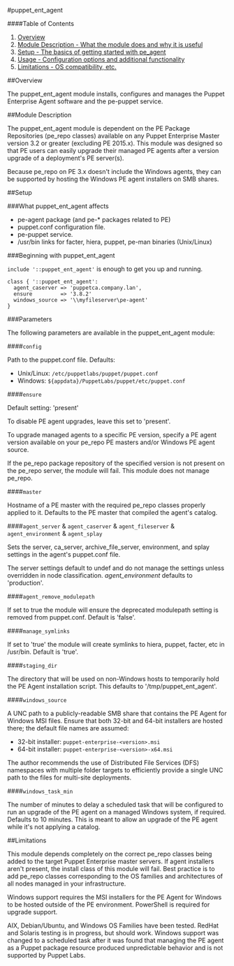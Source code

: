#puppet\_ent\_agent

####Table of Contents

1. [Overview](#overview)
2. [Module Description - What the module does and why it is useful](#module-description)
3. [Setup - The basics of getting started with pe_agent](#setup)
4. [Usage - Configuration options and additional functionality](#usage)
5. [Limitations - OS compatibility, etc.](#limitations)

##Overview

The puppet\_ent\_agent module installs, configures and manages the Puppet Enterprise Agent software and the pe-puppet service.

##Module Description

The puppet\_ent\_agent module is dependent on the PE Package Repositories (pe_repo classes) available on any Puppet Enterprise Master version 3.2 or greater (excluding PE 2015.x). This module was designed so that PE users can easily upgrade their managed PE agents after a version upgrade of a deployment's PE server(s).

Because pe_repo on PE 3.x doesn't include the Windows agents, they can be supported by hosting the Windows PE agent installers on SMB shares.

##Setup

###What puppet\_ent\_agent affects

* pe-agent package (and pe-\* packages related to PE)
* puppet.conf configuration file.
* pe-puppet service.
* /usr/bin links for facter, hiera, puppet, pe-man binaries (Unix/Linux)

###Beginning with puppet\_ent\_agent

`include '::puppet_ent_agent'` is enough to get you up and running.

```puppet
class { '::puppet_ent_agent':
  agent_caserver => 'puppetca.company.lan',
  ensure         => '3.8.2'
  windows_source => '\\myfileserver\pe-agent'
}
```

###Parameters

The following parameters are available in the puppet_ent_agent module:

####`config`

Path to the puppet.conf file.  Defaults:
* Unix/Linux: `/etc/puppetlabs/puppet/puppet.conf`
* Windows: `${appdata}/PuppetLabs/puppet/etc/puppet.conf`

####`ensure`

Default setting: 'present'

To disable PE agent upgrades, leave this set to 'present'.

To upgrade managed agents to a specific PE version, specify a PE agent version available on your pe_repo PE masters and/or Windows PE agent source.

If the pe_repo package repository of the specified version is not present on the pe_repo server, the module will fail.  This module does not manage pe_repo.

####`master`

Hostname of a PE master with the required pe_repo classes properly applied to it.  Defaults to the PE master that compiled the agent's catalog.

####`agent_server` & `agent_caserver` & `agent_fileserver` & `agent_environment` & `agent_splay`

Sets the server, ca_server, archive_file_server, environment, and splay settings in the agent's puppet.conf file.

The server settings default to undef and do not manage the settings unless overridden in node classification.  *agent_environment* defaults to 'production'.

####`agent_remove_modulepath`

If set to true the module will ensure the deprecated modulepath setting is removed from puppet.conf.  Default is 'false'.

####`manage_symlinks`

If set to 'true' the module will create symlinks to hiera, puppet, facter, etc in /usr/bin.  Default is 'true'.

####`staging_dir`

The directory that will be used on non-Windows hosts to temporarily hold the PE Agent installation script.  This defaults to '/tmp/puppet_ent_agent'.

####`windows_source`

A UNC path to a publicly-readable SMB share that contains the PE Agent for Windows MSI files.  Ensure that both 32-bit and 64-bit installers are hosted there; the default file names are assumed:
* 32-bit installer: `puppet-enterprise-<version>.msi`
* 64-bit installer: `puppet-enterprise-<version>-x64.msi`

The author recommends the use of Distributed File Services (DFS) namespaces with multiple folder targets to efficiently provide a single UNC path to the files for multi-site deployments.

####`windows_task_min`

The number of minutes to delay a scheduled task that will be configured to run an upgrade of the PE agent on a managed Windows system, if required.  Defaults to 10 minutes.  This is meant to allow an upgrade of the PE agent while it's not applying a catalog.


##Limitations

This module depends completely on the correct pe_repo classes being added to the target Puppet Enterprise master servers.  If agent installers aren't present, the install class of this module will fail.  Best practice is to add pe_repo classes corresponding to the OS families and architectures of all nodes managed in your infrastructure.

Windows support requires the MSI installers for the PE Agent for Windows to be hosted outside of the PE environment.  PowerShell is required for upgrade support.

AIX, Debian/Ubuntu, and Windows OS Families have been tested.  RedHat and Solaris testing is in progress, but should work.  Windows support was changed to a scheduled task after it was found that managing the PE agent as a Puppet package resource produced unpredictable behavior and is not supported by Puppet Labs.
